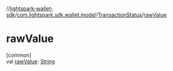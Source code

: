 //[lightspark-wallet-sdk](../../../index.md)/[com.lightspark.sdk.wallet.model](../index.md)/[TransactionStatus](index.md)/[rawValue](raw-value.md)

# rawValue

[common]\
val [rawValue](raw-value.md): [String](https://kotlinlang.org/api/latest/jvm/stdlib/kotlin/-string/index.html)
